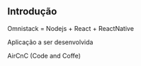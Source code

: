 ## Introdução

Omnistack = Nodejs + React + ReactNative

Aplicação a ser desenvolvida

AirCnC (Code and Coffe)
 
## 